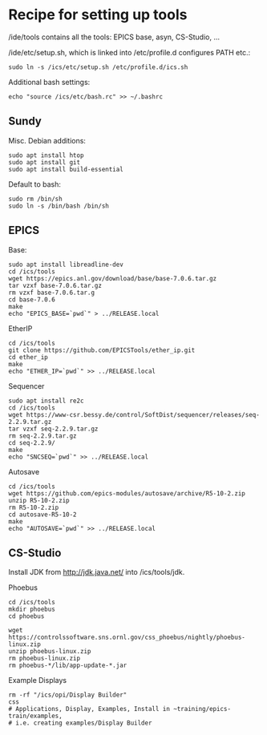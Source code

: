 Recipe for setting up tools
===========================

/ide/tools contains all the tools: EPICS base, asyn, CS-Studio, ...

/ide/etc/setup.sh, which is linked into /etc/profile.d
configures PATH etc.:

    sudo ln -s /ics/etc/setup.sh /etc/profile.d/ics.sh

Additional bash settings:

    echo "source /ics/etc/bash.rc" >> ~/.bashrc 


Sundy
-----

Misc. Debian additions:

    sudo apt install htop
    sudo apt install git
    sudo apt install build-essential

Default to bash:

    sudo rm /bin/sh
    sudo ln -s /bin/bash /bin/sh


EPICS
-----

Base:
```
sudo apt install libreadline-dev
cd /ics/tools
wget https://epics.anl.gov/download/base/base-7.0.6.tar.gz
tar vzxf base-7.0.6.tar.gz
rm vzxf base-7.0.6.tar.g
cd base-7.0.6
make
echo "EPICS_BASE=`pwd`" > ../RELEASE.local
```

EtherIP
```
cd /ics/tools
git clone https://github.com/EPICSTools/ether_ip.git
cd ether_ip
make
echo "ETHER_IP=`pwd`" >> ../RELEASE.local
```

Sequencer

```
sudo apt install re2c
cd /ics/tools
wget https://www-csr.bessy.de/control/SoftDist/sequencer/releases/seq-2.2.9.tar.gz
tar vzxf seq-2.2.9.tar.gz 
rm seq-2.2.9.tar.gz 
cd seq-2.2.9/
make
echo "SNCSEQ=`pwd`" >> ../RELEASE.local
```

Autosave
```
cd /ics/tools
wget https://github.com/epics-modules/autosave/archive/R5-10-2.zip
unzip R5-10-2.zip
rm R5-10-2.zip 
cd autosave-R5-10-2
make
echo "AUTOSAVE=`pwd`" >> ../RELEASE.local
```

CS-Studio
---------

Install JDK from http://jdk.java.net/ into /ics/tools/jdk.

Phoebus
```
cd /ics/tools
mkdir phoebus
cd phoebus

wget https://controlssoftware.sns.ornl.gov/css_phoebus/nightly/phoebus-linux.zip
unzip phoebus-linux.zip
rm phoebus-linux.zip
rm phoebus-*/lib/app-update-*.jar 
```

Example Displays
```
rm -rf "/ics/opi/Display Builder"
css
# Applications, Display, Examples, Install in ~training/epics-train/examples,
# i.e. creating examples/Display Builder
```


